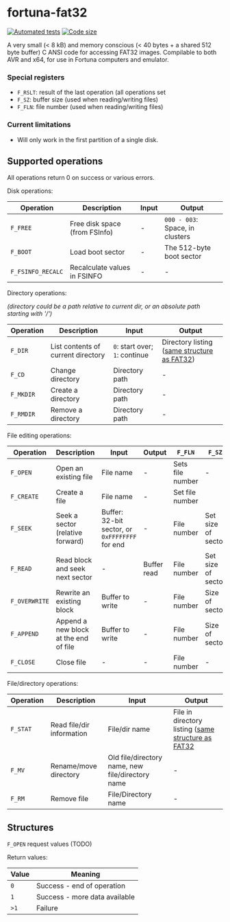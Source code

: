 # fortuna-fat32

[![Automated tests](https://github.com/fortuna-computers/fortuna-fat32/actions/workflows/automated-tests.yml/badge.svg?branch=master)](https://github.com/fortuna-computers/fortuna-fat32/actions/workflows/automated-tests.yml)
[![Code size](https://github.com/fortuna-computers/fortuna-fat32/actions/workflows/code-size.yml/badge.svg?branch=master)](https://github.com/fortuna-computers/fortuna-fat32/actions/workflows/code-size.yml)

A very small (&lt; 8 kB) and memory conscious (&lt; 40 bytes + a shared 512 byte buffer) C ANSI code for accessing FAT32 images. Compilable to both AVR and x64, for use in Fortuna computers and emulator.

### Special registers

* `F_RSLT`: result of the last operation (all operations set 
* `F_SZ`: buffer size (used when reading/writing files)
* `F_FLN`: file number (used when reading/writing files)

### Current limitations

* Will only work in the first partition of a single disk.

## Supported operations

All operations return 0 on success or various errors.

Disk operations:

| Operation | Description | Input | Output |
|-----------|-------------|-------|--------|
| `F_FREE`  | Free disk space (from FSInfo) | - | `000 - 003`: Space, in clusters |
| `F_BOOT` | Load boot sector | - | The 512-byte boot sector |
| `F_FSINFO_RECALC`  | Recalculate values in FSINFO | - | - |

Directory operations:

*(directory could be a path relative to current dir, or an absolute path starting with '/')*

| Operation | Description | Input | Output |
|-----------|-------------|-------|--------|
| `F_DIR`   | List contents of current directory | `0`: start over; `1`: continue | Directory listing ([same structure as FAT32](https://en.wikipedia.org/wiki/Design_of_the_FAT_file_system#Directory_entry))
| `F_CD`    | Change directory | Directory path | - |
| `F_MKDIR` | Create a directory | Directory path | - |
| `F_RMDIR` | Remove a directory | Directory path | - |

File editing operations:

| Operation | Description | Input | Output | `F_FLN` | `F_SZ` |
|-----------|-------------|-------|--------|---------|--------|
| `F_OPEN` | Open an existing file | File name | - | Sets file number | - |
| `F_CREATE` | Create a file | File name | - | Set file number |
| `F_SEEK`  | Seek a sector (relative forward) | Buffer: 32-bit sector, or `0xFFFFFFFF` for end | - | File number | Set size of sector |
| `F_READ` | Read block and seek next sector | - | Buffer read | File number | Set size of sector
| `F_OVERWRITE` | Rewrite an existing block | Buffer to write | - | File number | Size of sector |
| `F_APPEND` | Append a new block at the end of file | Buffer to write | - | File number | Size of sector |
| `F_CLOSE` | Close file | - | - | File number| - |

File/directory operations:

| Operation | Description | Input | Output |
|-----------|-------------|-------|--------|
| `F_STAT` | Read file/dir information | File/dir name | File in directory listing ([same structure as FAT32](https://en.wikipedia.org/wiki/Design_of_the_FAT_file_system#Directory_entry) |
| `F_MV` | Rename/move directory | Old file/directory name, new file/directory name | - |
| `F_RM` | Remove file | File/Directory name | - |

## Structures

`F_OPEN` request values (TODO)

Return values:

| Value | Meaning |
|-------|---------|
| `0`   | Success - end of operation |
| `1`   | Success - more data available |
| `>1`  | Failure |
